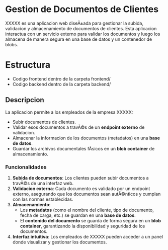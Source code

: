 # Gestion de Documentos de Clientes

XXXXX es una aplicacion web diseÃ±ada para gestionar la subida, validacion y almacenamiento de documentos de clientes. Esta aplicacion interactua con un servicio externo para validar los documentos y luego los almacena de manera segura en una base de datos y un contenedor de blobs.

# Estructura

- Codigo frontend dentro de la carpeta frontend/
- Codigo backend dentro de la carpeta backend/

## Descripcion

La aplicacion permite a los empleados de la empresa XXXXX:

- Subir documentos de clientes.
- Validar esos documentos a travÃ©s de un **endpoint externo** de validacion.
- Almacenar la informacion de los documentos (metadatos) en una **base de datos**.
- Guardar los archivos documentales fÃ­sicos en un **blob container** de almacenamiento.

### Funcionalidades

1. **Subida de documentos**: Los clientes pueden subir documentos a travÃ©s de una interfaz web.
2. **Validacion externa**: Cada documento es validado por un endpoint externo, asegurando que los documentos sean autÃ©nticos y cumplan con las normas establecidas.
3. **Almacenamiento**:
   - Los **metadatos** (como el nombre del cliente, tipo de documento, fecha de carga, etc.) se guardan en una **base de datos**.
   - El **contenido del documento** se guarda de forma segura en un **blob container**, garantizando la disponibilidad y seguridad de los documentos.
4. **Interfaz intuitiva**: Los empleados de XXXXX pueden acceder a un panel donde visualizar y gestionar los documentos.
